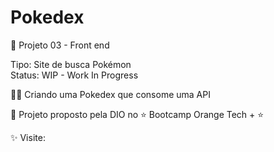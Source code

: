 # Pokedex

📎 Projeto 03 - Front end

Tipo: Site de busca Pokémon <br>
Status: WIP - Work In Progress <br>

🐱‍🏍 Criando uma Pokedex que consome uma API 

🎯 Projeto proposto pela DIO no ⭐ Bootcamp Orange Tech + ⭐

✨ Visite: 